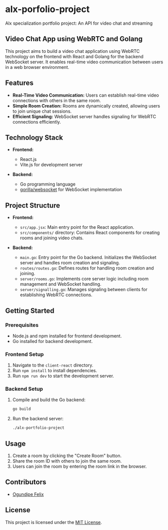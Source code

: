 # alx-porfolio-project

Alx specialization portfolio project: An API for video chat and streaming

## Video Chat App using WebRTC and Golang

This project aims to build a video chat application using WebRTC technology on the frontend with React and Golang for the backend WebSocket server. It enables real-time video communication between users in a web browser environment.

## Features

- **Real-Time Video Communication:** Users can establish real-time video connections with others in the same room.
- **Simple Room Creation:** Rooms are dynamically created, allowing users to join unique chat sessions.
- **Efficient Signaling:** WebSocket server handles signaling for WebRTC connections efficiently.

## Technology Stack

- **Frontend:**

     - React.js
     - Vite.js for development server

- **Backend:**
     - Go programming language
     - [gorilla/websocket](https://github.com/gorilla/websocket) for WebSocket implementation

## Project Structure

- **Frontend:**

     - `src/app.jsx`: Main entry point for the React application.
     - `src/components/` directory: Contains React components for creating rooms and joining video chats.

- **Backend:**
     - `main.go`: Entry point for the Go backend. Initializes the WebSocket server and handles room creation and signaling.
     - `routes/routes.go`: Defines routes for handling room creation and joining.
     - `server/rooms.go`: Implements core server logic including room management and WebSocket handling.
     - `server/signalling.go`: Manages signaling between clients for establishing WebRTC connections.

## Getting Started

### Prerequisites

- Node.js and npm installed for frontend development.
- Go installed for backend development.

### Frontend Setup

1. Navigate to the `client-react` directory.
2. Run `npm install` to install dependencies.
3. Run `npm run dev` to start the development server.

### Backend Setup

1. Compile and build the Go backend:

      ```bash
      go build
      ```

2. Run the backend server:
      ```bash
      ./alx-portfolio-project
      ```

## Usage

1. Create a room by clicking the "Create Room" button.
2. Share the room ID with others to join the same room.
3. Users can join the room by entering the room link in the browser.

## Contributors

- [Ogundipe Felix](https://github.com/leksyking)

## License

This project is licensed under the [MIT License](LICENSE).
